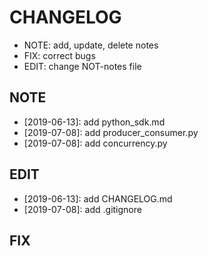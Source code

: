 # CHANGELOG

  - NOTE: add, update, delete notes
  - FIX: correct bugs
  - EDIT: change NOT-notes file

## NOTE

 - [2019-06-13]: add python_sdk.md
 - [2019-07-08]: add producer_consumer.py
 - [2019-07-08]: add concurrency.py


## EDIT

 - [2019-06-13]: add CHANGELOG.md
 - [2019-07-08]: add .gitignore
## FIX
